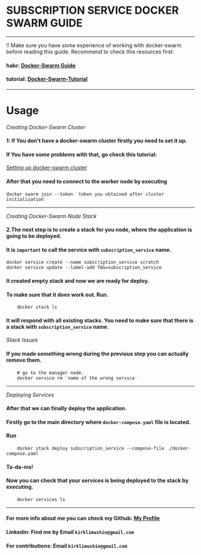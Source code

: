 # SUBSCRIPTION SERVICE DOCKER SWARM GUIDE

---

!! Make sure you have some experience of working with docker-swarm before reading this guide.
Recommend to check this resources first: 

#### habr: [Docker-Swarm Guide]("https://habr.com/")

#### tutorial: [Docker-Swarm-Tutorial]("https://habr.com/")

--- 

# Usage 

*Creating  Docker-Swarm Cluster*
#### 1: If You don't have a docker-swarm cluster firstly you need to set it up.
#### If You have some problems with that, go check this tutorial:
[Setting up docker-swarm cluster]("http://")

#### After that you need to connect to the worker node by executing 

```editorconfig
docker swarm join --token `token you obtained after cluster initialization`
```

---

*Creating Docker-Swarm Node Stack* 
#### 2.The next step is to create a stack for you node, where the application is going to be deployed.
#### It is `important` to call the service with `subscription_service` name.

```editorconfig
docker service create --name subscription_service scratch 
docker service update --label-add TAG=subscription_service
```
#### It created empty stack and now we are ready for deploy.

#### To make sure that it does work out. Run.
```editorconfig
    docker stack ls
```

#### It will respond with all existing stacks. You need to make sure that there is a stack with `subscription_service` name.


*Stack Issues*

#### If you made something wrong during the previous step you can actually remove them.

```editorconfig
    # go to the manager node. 
    docker service rm `name of the wrong service`
```

--- 

*Deploying Services*

#### After that we can finally deploy the application.
#### Firstly go to the main directory where `docker-compose.yaml` file is located.
#### Run

```editorconfig
    docker stack deploy subscription_service --compose-file ./docker-compose.yaml
```
#### Ta-da-ms!
#### Now you can check that your services is being deployed to the stack by executing.
```editorconfig
    docker services ls 
```
---
#### For more info about me you can check my Github: [My Profile]("https://github.com/LovePelmeni")
#### Linkedin: Find me by Email `kirklimushin@gmail.com`

#### For contributions: Email `kirklimushin@gmail.com`
